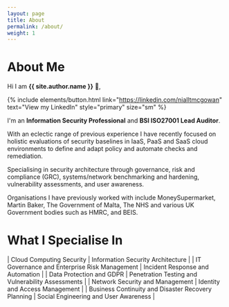 ```yaml
---
layout: page
title: About
permalink: /about/
weight: 1
---
```


# **About Me**

Hi I am **{{ site.author.name }}** :wave:,<br>

{% include elements/button.html link="https://linkedin.com/nialltmcgowan" text="View my LinkedIn" style="primary" size="sm" %}

I'm an **Information Security Professional** and **BSI ISO27001 Lead Auditor**.

With an eclectic range of previous experience I have recently focused on holistic evaluations of security baselines in IaaS, PaaS and SaaS cloud environments to define and adapt policy and automate checks and remediation. 

Specialising in security architecture through governance, risk and compliance (GRC), systems/network benchmarking and hardening, vulnerability assessments, and user awareness. 

Organisations I have previously worked with include MoneySupermarket, Martin Baker, The Government of Malta, The NHS and various UK Government bodies such as HMRC, and BEIS.

# **What I Specialise In**

| Cloud Computing Security                           	| Information Security Architecture                 	|
| IT Governance and Enterprise Risk Management       	| Incident Response and Automation                  	|
| Data Protection and GDPR                           	| Penetration Testing and Vulnerability Assessments 	|
| Network Security and Management                    	| Identity and Access Management                    	|
| Business Continuity and Disaster Recovery Planning 	| Social Engineering and User Awareness             	|